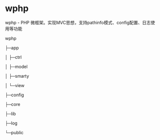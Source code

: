 # wphp
wphp - PHP 微框架。实现MVC思想，支持pathinfo模式、config配置、日志使用等功能

wphp

├─app

│  ├─ctrl

│  ├─model

│  ├─smarty

│  └─view

├─config

├─core

├─lib

├─log

└─public









